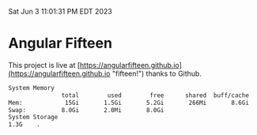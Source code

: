 Sat Jun  3 11:01:31 PM EDT 2023

# Angular Fifteen


This project is live at [https://angularfifteen.github.io](https://angularfifteen.github.io "fifteen!") thanks to Github.

```bash
System Memory
               total        used        free      shared  buff/cache   available
Mem:            15Gi       1.5Gi       5.2Gi       266Mi       8.6Gi        13Gi
Swap:          8.0Gi       2.0Mi       8.0Gi
System Storage
1.3G	.
```
```bash
